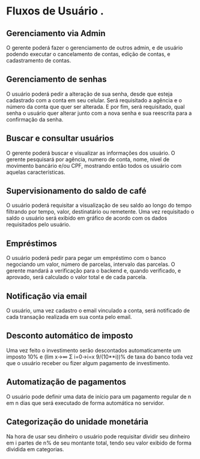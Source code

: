# Fluxos de Usuário .

## Gerenciamento via Admin
O gerente poderá fazer o gerenciamento de outros admin, e de usuário podendo executar o cancelamento de contas, edição de contas, e cadastramento de contas.

## Gerenciamento de senhas
O usuário poderá pedir a alteração de sua senha, desde que esteja cadastrado com a conta em seu celular.
Será requisitado a agência e o número da conta que quer ser alterada.
E por fim, será requisitado, qual senha o usuário quer alterar junto com a nova senha e sua reescrita para a confirmação da senha.

## Buscar e consultar usuários
O gerente poderá buscar e visualizar as informações dos usuário.
O gerente pesquisará por agência, numero de conta, nome, nível de movimento bancário e/ou CPF, mostrando então todos os usuário com aquelas características.

## Supervisionamento do saldo de café
O usuário poderá requisitar a visualização de seu saldo ao longo do tempo filtrando por tempo, valor, destinatário ou remetente.
Uma vez requisitado o saldo o usuário será exibido em gráfico de acordo com os dados requisitados pelo usuário.

## Empréstimos
O usuário poderá pedir para pegar um empréstimo com o banco negociando um valor, número de parcelas, intervalo das parcelas.
O gerente mandará a verificação para o backend e, quando verificado, e aprovado, será calculado o valor total e de cada parcela.

## Notificação via email
O usuário, uma vez cadastro o email vinculado a conta, será notificado de cada transação realizada em sua conta pelo email.

## Desconto automático de imposto
Uma vez feito o investimento serão descontados automaticamente um imposto 10% e (lim x->∞ Σ i=0->i=x 9/(10**i))% de taxa do banco toda vez que o usuário receber ou fizer algum pagamento de investimento.

## Automatização de pagamentos
O usuário pode definir uma data de início para um pagamento regular de n em n dias que será executado de forma automática no servidor.

## Categorização do unidade monetária
Na hora de usar seu dinheiro o usuário pode requisitar dividir seu dinheiro em i partes de n% de seu montante total, tendo seu valor exibido de forma dividida em categorias.
